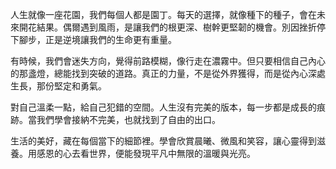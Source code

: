 人生就像一座花園，我們每個人都是園丁。每天的選擇，就像種下的種子，會在未來開花結果。偶爾遇到風雨，是讓我們的根更深、樹幹更堅韌的機會。別因挫折停下腳步，正是逆境讓我們的生命更有重量。

有時候，我們會迷失方向，覺得前路模糊，像行走在濃霧中。但只要相信自己內心的那盞燈，總能找到突破的道路。真正的力量，不是從外界獲得，而是從內心深處生長，那份堅定和勇氣。

對自己溫柔一點，給自己犯錯的空間。人生沒有完美的版本，每一步都是成長的痕跡。當我們學會接納不完美，也就找到了自由的出口。

生活的美好，藏在每個當下的細節裡。學會欣賞晨曦、微風和笑容，讓心靈得到滋養。用感恩的心去看世界，便能發現平凡中無限的溫暖與光亮。